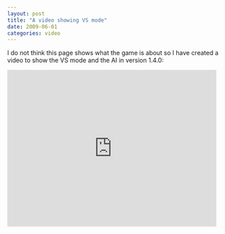 ```yaml
---
layout: post
title: "A video showing VS mode"
date: 2009-06-01
categories: video
---
```

I do not think this page shows what the game is about so I have created a video to show the VS mode and the AI in version 1.4.0:

<iframe width="480" height="360" src="http://www.youtube.com/embed/4_qyVcCAKi0?rel=0" frameborder="0" allowfullscreen></iframe>
